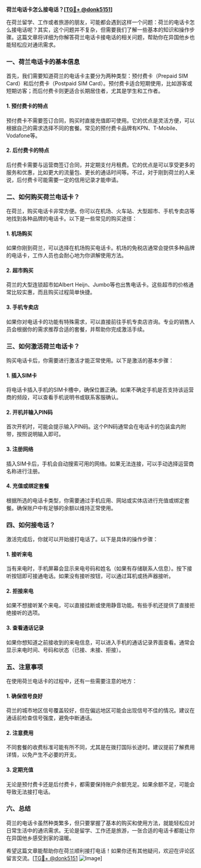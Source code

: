 **荷兰电话卡怎么接电话？[[TG💪+ @donk5151](https://t.me/s/donk5151)]**

在荷兰留学、工作或者旅游的朋友，可能都会遇到这样一个问题：荷兰的电话卡怎么接电话呢？其实，这个问题并不复杂，但需要我们了解一些基本的知识和操作步骤。这篇文章将详细为你解答荷兰电话卡接电话的相关问题，帮助你在异国他乡也能轻松应对通讯需求。

### 一、荷兰电话卡的基本信息

首先，我们需要知道荷兰的电话卡主要分为两种类型：预付费卡（Prepaid SIM Card）和后付费卡（Postpaid SIM Card）。预付费卡适合短期使用，比如游客或短期访客；而后付费卡则更适合长期居住者，尤其是学生和工作者。

#### 1. 预付费卡的特点
预付费卡不需要签订合同，购买时直接充值即可使用。它的优点是灵活方便，可以根据自己的需求选择不同的套餐。常见的预付费卡品牌有KPN、T-Mobile、Vodafone等。

#### 2. 后付费卡的特点
后付费卡需要与运营商签订合同，并定期支付月租费。它的优点是可以享受更多的服务和优惠，比如更大的流量包、更长的通话时间等。不过，对于刚到荷兰的人来说，后付费卡可能需要一定的信用记录才能申请。

### 二、如何购买荷兰电话卡？

在荷兰，购买电话卡非常方便。你可以在机场、火车站、大型超市、手机专卖店等地找到各种品牌的电话卡。以下是一些常见的购买途径：

#### 1. 机场购买
如果你刚到荷兰，可以选择在机场购买电话卡。机场的免税店通常会提供多种品牌的电话卡，工作人员也会耐心地为你讲解使用方法。

#### 2. 超市购买
荷兰的大型连锁超市如Albert Heijn、Jumbo等也出售电话卡。这些超市的价格通常比较实惠，而且购买过程简单快捷。

#### 3. 手机专卖店
如果你对电话卡的功能有特殊需求，可以直接前往手机专卖店咨询。专业的销售人员会根据你的需求推荐合适的套餐，并帮助你完成激活手续。

### 三、如何激活荷兰电话卡？

购买电话卡后，你需要进行激活才能正常使用。以下是激活的基本步骤：

#### 1. 插入SIM卡
将电话卡插入手机的SIM卡槽中，确保位置正确。如果不确定手机是否支持该运营商的频段，可以查看手机说明书或联系客服确认。

#### 2. 开机并输入PIN码
首次开机时，可能会提示输入PIN码。这个PIN码通常会在电话卡的包装盒内附带，按照说明输入即可。

#### 3. 注册网络
插入SIM卡后，手机会自动搜索可用的网络。如果无法连接，可以手动选择运营商名称进行注册。

#### 4. 充值或绑定套餐
根据所选的电话卡类型，你需要通过手机应用、网站或实体店进行充值或绑定套餐。确保账户中有足够的余额以维持正常使用。

### 四、如何接电话？

激活完成后，你就可以开始接打电话了。以下是具体的操作步骤：

#### 1. 接听来电
当有来电时，手机屏幕会显示来电号码和姓名（如果有存储联系人信息）。按下接听按钮即可接通电话。如果没有接听按钮，可以通过耳机或扬声器接听。

#### 2. 拒接来电
如果不想接听某个来电，可以直接挂断或使用静音功能。有些手机还提供了直接拒绝接听的选项。

#### 3. 查看通话记录
如果你想知道之前接收到的来电信息，可以进入手机的通话记录界面查看。通常会显示来电时间、号码和状态（已接、未接、拒接）。

### 五、注意事项

在使用荷兰电话卡的过程中，还有一些需要注意的地方：

#### 1. 确保信号良好
荷兰的城市地区信号覆盖较好，但在偏远地区可能会出现信号不佳的情况。建议在通话前检查信号强度，避免中断通话。

#### 2. 注意费用
不同套餐的收费标准可能有所不同，尤其是在拨打国际长途时。建议提前了解费用详情，以免产生不必要的开支。

#### 3. 定期充值
无论是预付费卡还是后付费卡，都需要保持账户余额充足。如果余额不足，可能会导致无法接打电话。

### 六、总结

荷兰的电话卡虽然种类繁多，但只要掌握了基本的购买和使用方法，就能轻松应对日常生活中的通讯需求。无论是留学、工作还是旅游，一张合适的电话卡都能让你在异国他乡感受到家的温暖。

希望这篇文章能帮助你在荷兰顺利接打电话！如果你还有其他疑问，欢迎在评论区留言交流。[[TG💪+ @donk5151](https://t.me/s/donk5151) ![Image](https://i.postimg.cc/rwNCRYN7/Snipaste-2025-04-30-17-27-05.png)]